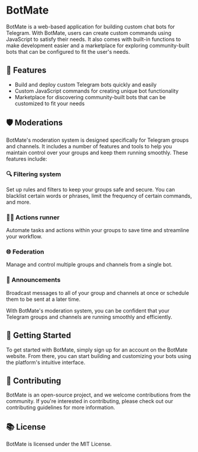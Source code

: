 # BotMate

BotMate is a web-based application for building custom chat bots for Telegram. With BotMate, users can create custom commands using JavaScript to satisfy their needs. It also comes with built-in functions to make development easier and a marketplace for exploring community-built bots that can be configured to fit the user's needs.

## 🎁 Features

- Build and deploy custom Telegram bots quickly and easily
- Custom JavaScript commands for creating unique bot functionality
- Marketplace for discovering community-built bots that can be customized to fit your needs

## 🛡️ Moderations

BotMate's moderation system is designed specifically for Telegram groups and channels. It includes a number of features and tools to help you maintain control over your groups and keep them running smoothly. These features include:

### 🔍 Filtering system

Set up rules and filters to keep your groups safe and secure. You can blacklist certain words or phrases, limit the frequency of certain commands, and more.

### 🏃‍♂️ Actions runner

Automate tasks and actions within your groups to save time and streamline your workflow.

### 🌐 Federation

Manage and control multiple groups and channels from a single bot.

### 📢 Announcements

Broadcast messages to all of your group and channels at once or schedule them to be sent at a later time.

With BotMate's moderation system, you can be confident that your Telegram groups and channels are running smoothly and efficiently.

## 📕 Getting Started

To get started with BotMate, simply sign up for an account on the BotMate website. From there, you can start building and customizing your bots using the platform's intuitive interface.

## 📝 Contributing

BotMate is an open-source project, and we welcome contributions from the community. If you're interested in contributing, please check out our contributing guidelines for more information.

## 📚 License

BotMate is licensed under the MIT License.
